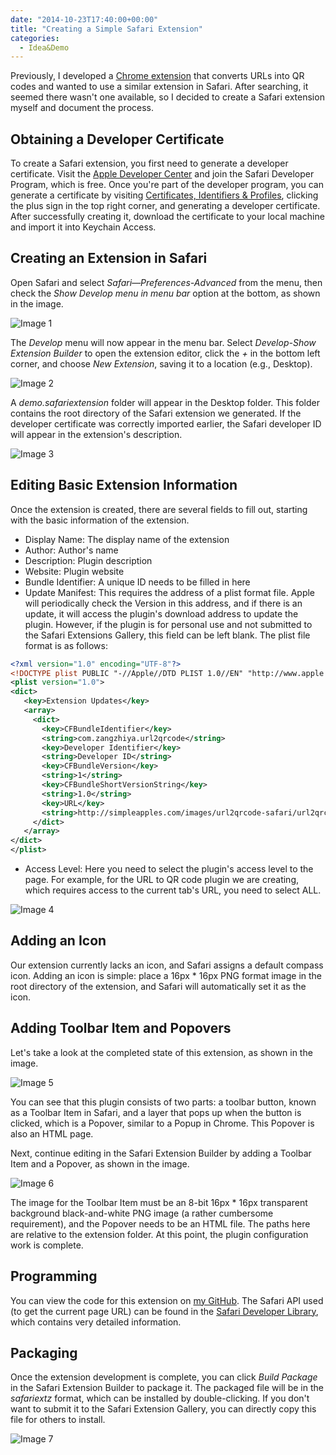```yaml
---
date: "2014-10-23T17:40:00+00:00"
title: "Creating a Simple Safari Extension"
categories:
  - Idea&Demo
---
```


Previously, I developed a [Chrome extension](https://chrome.google.com/webstore/detail/url2qrcode/dohkaoejmhididdilnijehaeegkgchfl?utm_source=chrome-ntp-icon) that converts URLs into QR codes and wanted to use a similar extension in Safari. After searching, it seemed there wasn't one available, so I decided to create a Safari extension myself and document the process.

## Obtaining a Developer Certificate

To create a Safari extension, you first need to generate a developer certificate. Visit the [Apple Developer Center](https://developer.apple.com/account/overview.action) and join the Safari Developer Program, which is free. Once you're part of the developer program, you can generate a certificate by visiting [Certificates, Identifiers & Profiles](https://developer.apple.com/account/safari/certificate/certificateList.action), clicking the plus sign in the top right corner, and generating a developer certificate. After successfully creating it, download the certificate to your local machine and import it into Keychain Access.

## Creating an Extension in Safari

Open Safari and select _Safari—Preferences-Advanced_ from the menu, then check the _Show Develop menu in menu bar_ option at the bottom, as shown in the image.

![Image 1](/images/safari-extension-1.png)

The _Develop_ menu will now appear in the menu bar. Select _Develop-Show Extension Builder_ to open the extension editor, click the _+_ in the bottom left corner, and choose _New Extension_, saving it to a location (e.g., Desktop).

![Image 2](/images/safari-extension-2.png)

A _demo.safariextension_ folder will appear in the Desktop folder. This folder contains the root directory of the Safari extension we generated. If the developer certificate was correctly imported earlier, the Safari developer ID will appear in the extension's description.

![Image 3](/images/safari-extension-3.png)

## Editing Basic Extension Information

Once the extension is created, there are several fields to fill out, starting with the basic information of the extension.

- Display Name: The display name of the extension
- Author: Author's name
- Description: Plugin description
- Website: Plugin website
- Bundle Identifier: A unique ID needs to be filled in here
- Update Manifest: This requires the address of a plist format file. Apple will periodically check the Version in this address, and if there is an update, it will access the plugin's download address to update the plugin. However, if the plugin is for personal use and not submitted to the Safari Extensions Gallery, this field can be left blank. The plist file format is as follows:

```xml
<?xml version="1.0" encoding="UTF-8"?>
<!DOCTYPE plist PUBLIC "-//Apple//DTD PLIST 1.0//EN" "http://www.apple.com/DTDs/PropertyList-1.0.dtd">
<plist version="1.0">
<dict>
   <key>Extension Updates</key>
   <array>
     <dict>
       <key>CFBundleIdentifier</key>
       <string>com.zangzhiya.url2qrcode</string>
       <key>Developer Identifier</key>
       <string>Developer ID</string>
       <key>CFBundleVersion</key>
       <string>1</string>
       <key>CFBundleShortVersionString</key>
       <string>1.0</string>
       <key>URL</key>
       <string>http://simpleapples.com/images/url2qrcode-safari/url2qrcode.safariextz</string>
     </dict>
   </array>
</dict>
</plist>
```

- Access Level: Here you need to select the plugin's access level to the page. For example, for the URL to QR code plugin we are creating, which requires access to the current tab's URL, you need to select ALL.

![Image 4](/images/safari-extension-4.png)

## Adding an Icon

Our extension currently lacks an icon, and Safari assigns a default compass icon. Adding an icon is simple: place a 16px \* 16px PNG format image in the root directory of the extension, and Safari will automatically set it as the icon.

## Adding Toolbar Item and Popovers

Let's take a look at the completed state of this extension, as shown in the image.

![Image 5](/images/safari-extension-5.png)

You can see that this plugin consists of two parts: a toolbar button, known as a Toolbar Item in Safari, and a layer that pops up when the button is clicked, which is a Popover, similar to a Popup in Chrome. This Popover is also an HTML page.

Next, continue editing in the Safari Extension Builder by adding a Toolbar Item and a Popover, as shown in the image.

![Image 6](/images/safari-extension-6.png)

The image for the Toolbar Item must be an 8-bit 16px \* 16px transparent background black-and-white PNG image (a rather cumbersome requirement), and the Popover needs to be an HTML file. The paths here are relative to the extension folder. At this point, the plugin configuration work is complete.

## Programming

You can view the code for this extension on [my GitHub](https://github.com/simpleapples/url2qrcode-safari). The Safari API used (to get the current page URL) can be found in the [Safari Developer Library](https://developer.apple.com/library/safari/documentation/Tools/Conceptual/SafariExtensionGuide/Introduction/Introduction.html), which contains very detailed information.

## Packaging

Once the extension development is complete, you can click _Build Package_ in the Safari Extension Builder to package it. The packaged file will be in the _safariextz_ format, which can be installed by double-clicking. If you don't want to submit it to the Safari Extension Gallery, you can directly copy this file for others to install.

![Image 7](/images/safari-extension-7.png)
